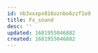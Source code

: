 ```yaml
---
id: nb3xxxpx816oznbo6zzf1o9
title: Fx_sound
desc: ''
updated: 1681955046882
created: 1681955046882
---
```

